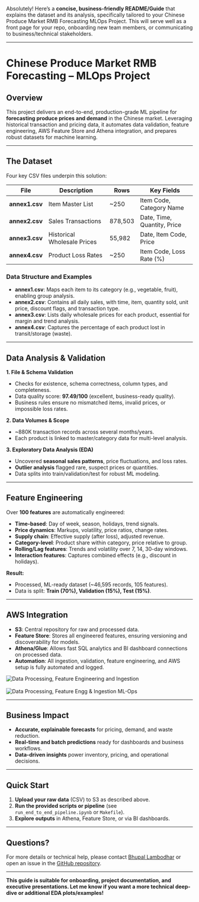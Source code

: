 Absolutely! Here’s a **concise, business-friendly README/Guide** that explains the dataset and its analysis, specifically tailored to your Chinese Produce Market RMB Forecasting MLOps Project. This will serve well as a front page for your repo, onboarding new team members, or communicating to business/technical stakeholders.

---

# Chinese Produce Market RMB Forecasting – MLOps Project

## Overview

This project delivers an end-to-end, production-grade ML pipeline for **forecasting produce prices and demand** in the Chinese market. Leveraging historical transaction and pricing data, it automates data validation, feature engineering, AWS Feature Store and Athena integration, and prepares robust datasets for machine learning.

---

## The Dataset

Four key CSV files underpin this solution:

| File           | Description                 | Rows    | Key Fields                  |
| -------------- | --------------------------- | ------- | --------------------------- |
| **annex1.csv** | Item Master List            | \~250   | Item Code, Category Name    |
| **annex2.csv** | Sales Transactions          | 878,503 | Date, Time, Quantity, Price |
| **annex3.csv** | Historical Wholesale Prices | 55,982  | Date, Item Code, Price      |
| **annex4.csv** | Product Loss Rates          | \~250   | Item Code, Loss Rate (%)    |

### **Data Structure and Examples**

* **annex1.csv**: Maps each item to its category (e.g., vegetable, fruit), enabling group analysis.
* **annex2.csv**: Contains all daily sales, with time, item, quantity sold, unit price, discount flags, and transaction type.
* **annex3.csv**: Lists daily wholesale prices for each product, essential for margin and trend analysis.
* **annex4.csv**: Captures the percentage of each product lost in transit/storage (waste).

---

## Data Analysis & Validation

**1. File & Schema Validation**

* Checks for existence, schema correctness, column types, and completeness.
* Data quality score: **97.49/100** (excellent, business-ready quality).
* Business rules ensure no mismatched items, invalid prices, or impossible loss rates.

**2. Data Volumes & Scope**

* \~880K transaction records across several months/years.
* Each product is linked to master/category data for multi-level analysis.

**3. Exploratory Data Analysis (EDA)**

* Uncovered **seasonal sales patterns**, price fluctuations, and loss rates.
* **Outlier analysis** flagged rare, suspect prices or quantities.
* Data splits into train/validation/test for robust ML modeling.

---

## Feature Engineering

Over **100 features** are automatically engineered:

* **Time-based**: Day of week, season, holidays, trend signals.
* **Price dynamics**: Markups, volatility, price ratios, change rates.
* **Supply chain**: Effective supply (after loss), adjusted revenue.
* **Category-level**: Product share within category, price relative to group.
* **Rolling/Lag features**: Trends and volatility over 7, 14, 30-day windows.
* **Interaction features**: Captures combined effects (e.g., discount in holidays).

**Result:**

* Processed, ML-ready dataset (\~46,595 records, 105 features).
* Data is split: **Train (70%), Validation (15%), Test (15%)**.

---

## AWS Integration

* **S3**: Central repository for raw and processed data.
* **Feature Store**: Stores all engineered features, ensuring versioning and discoverability for models.
* **Athena/Glue**: Allows fast SQL analytics and BI dashboard connections on processed data.
* **Automation**: All ingestion, validation, feature engineering, and AWS setup is fully automated and logged.

![Data Processing, Feature Engineering and Ingestion](./images/data_processing_and_feature_flow)
<br/> <br/>
![Data Processing, Feature Engg & Ingestion ML-Ops](./images/data_processing_and_feature_mlops.png)

---

## Business Impact

* **Accurate, explainable forecasts** for pricing, demand, and waste reduction.
* **Real-time and batch predictions** ready for dashboards and business workflows.
* **Data-driven insights** power inventory, pricing, and operational decisions.

---

## Quick Start

1. **Upload your raw data** (CSV) to S3 as described above.
2. **Run the provided scripts or pipeline** (see `run_end_to_end_pipeline.ipynb` or `Makefile`).
3. **Explore outputs** in Athena, Feature Store, or via BI dashboards.

---

## Questions?

For more details or technical help, please contact [Bhupal Lambodhar](mailto:btiduwarlambodhar@sandiego.edu) or open an issue in the [GitHub repository](https://github.com/btlambodh/demand-stock-forecasting-mlops).

---

**This guide is suitable for onboarding, project documentation, and executive presentations. Let me know if you want a more technical deep-dive or additional EDA plots/examples!**
